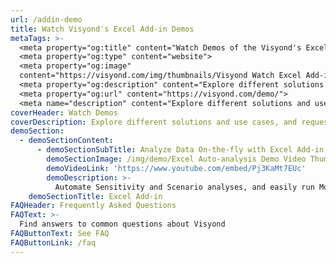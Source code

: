 ```yaml
---
url: /addin-demo
title: Watch Visyond's Excel Add-in Demos
metaTags: >-
  <meta property="og:title" content="Watch Demos of the Visyond's Excel add-in">
  <meta property="og:type" content="website">
  <meta property="og:image"
  content="https://visyond.com/img/thumbnails/Visyond Watch Excel Add-in Demo thumbnail 1200x628.png">
  <meta property="og:description" content="Explore different solutions and use cases, and request a live demo if you want to deep dive on specific aspects of the platform">
  <meta property="og:url" content="https://visyond.com/demo/">
  <meta name="description" content="Explore different solutions and use cases, and request a live demo if you want to deep dive on specific aspects of the platform">
coverHeader: Watch Demos
coverDescription: Explore different solutions and use cases, and request a live demo if you want to deep dive on specific aspects of the platform
demoSection:
  - demoSectionContent:
      - demoSectionSubTitle: Analyze Data On-the-fly with Excel Add-in
        demoSectionImage: /img/demo/Excel Auto-analysis Demo Video Thumbnail.jpg
        demoVideoLink: 'https://www.youtube.com/embed/Pj3KaMt7EUc'
        demoDescription: >-
          Automate Sensitivity and Scenario analyses, and easily run Monte Carlo simulations with Visyond’s Excel add-in ([download from Microsoft Store](https://appsource.microsoft.com/en-us/product/office/WA200002940)).  
    demoSectionTitle: Excel Add-in
FAQHeader: Frequently Asked Questions
FAQText: >-
  Find answers to common questions about Visyond
FAQButtonText: See FAQ
FAQButtonLink: /faq
---
```


